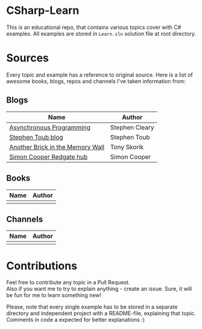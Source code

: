 # CSharp-Learn
This is an educational repo, that contains various topics cover with C# examples. All examples are stored in `Learn.sln` solution file at root directory.


# Sources
Every topic and example has a reference to original source. Here is a list of awesome books, blogs, repos and channels I've taken information from:

## Blogs
| Name | Author |
| --- | --- |
| [Asynchronous Programming](https://blog.stephencleary.com/2014/04/a-tour-of-task-part-0-overview.html) | Stephen Cleary |
| [Stephen Toub blog](https://devblogs.microsoft.com/pfxteam/author/toub/) | Stephen Toub |
| [Another Brick in the Memory Wall](https://tonyskorik.dev/) | Tony Skorik |
| [Simon Cooper Redgate hub](https://www.red-gate.com/simple-talk/author/24200-simon-cooper/) | Simon Cooper |

## Books
| Name | Author |
| --- | --- |
| | |

## Channels
| Name | Author |
| --- | --- |
| | |

# Contributions
Feel free to contribute any topic in a Pull Request.  
Also if you want me to try to explain anything - create an issue. Sure, it will be fun for me to learn something new!

Please, note that every single example has to be stored in a separate directory and independent project with a README-file, explaining that topic. Comments in code a expected for better explanations :)